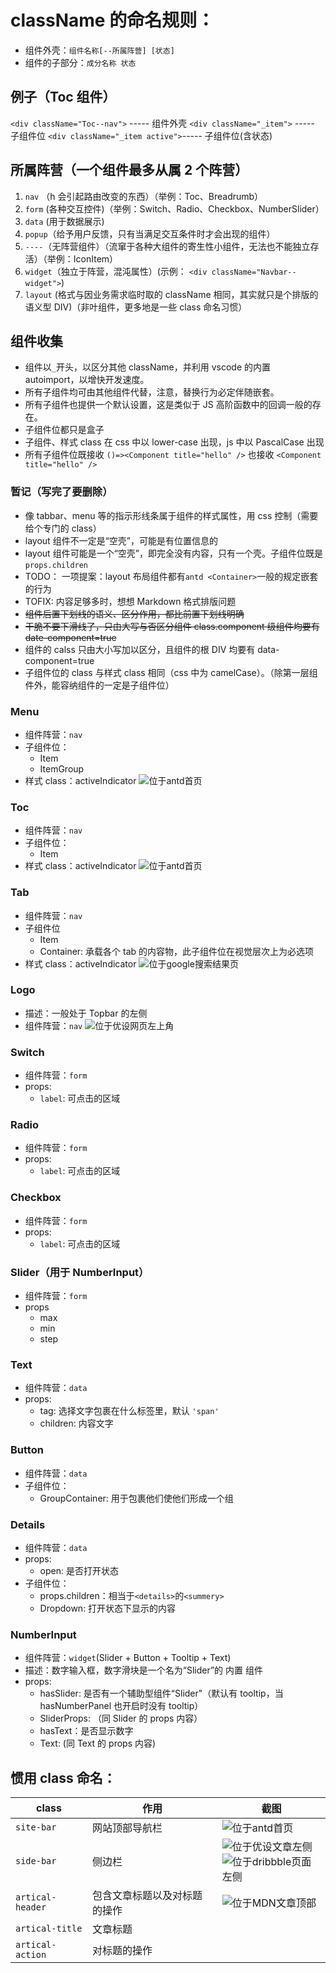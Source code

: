 # className 的命名规则：

- 组件外壳：`组件名称[--所属阵营] [状态]`
- 组件的子部分：`成分名称 状态`

## 例子（Toc 组件）

`<div className="Toc--nav">` ----- 组件外壳
`<div className="_item">` ----- 子组件位
`<div className="_item active">`----- 子组件位(含状态)

## 所属阵营（一个组件最多从属 2 个阵营）

1. `nav` （h 会引起路由改变的东西）（举例：Toc、Breadrumb）
2. `form` (各种交互控件)（举例：Switch、Radio、Checkbox、NumberSlider）
3. `data` (用于数据展示)
4. `popup`（给予用户反馈，只有当满足交互条件时才会出现的组件）
5. `----`（无阵营组件）（流窜于各种大组件的寄生性小组件，无法也不能独立存活）（举例：IconItem）
6. `widget`（独立于阵营，混沌属性）(示例： `<div className="Navbar--widget">`)
7. `layout` (格式与因业务需求临时取的 className 相同，其实就只是个排版的语义型 DIV)（非叶组件，更多地是一些 class 命名习惯）

## 组件收集

- 组件以`_`开头，以区分其他 className，并利用 vscode 的内置 autoimport，以增快开发速度。
- 所有子组件均可由其他组件代替，注意，替换行为必定伴随嵌套。
- 所有子组件也提供一个默认设置，这是类似于 JS 高阶函数中的回调一般的存在。
- 子组件位都只是盒子
- 子组件、样式 class 在 css 中以 lower-case 出现，js 中以 PascalCase 出现
- 所有子组件位既接收 `()=><Component title="hello" />` 也接收 `<Component title="hello" />`

### 暂记（写完了要删除）

- 像 tabbar、menu 等的指示形线条属于组件的样式属性，用 css 控制（需要给个专门的 class）
- layout 组件不一定是“空壳”，可能是有位置信息的
- layout 组件可能是一个“空壳”，即完全没有内容，只有一个壳。子组件位既是 `props.children`
- TODO： 一项提案：layout 布局组件都有`antd <Container>`一般的规定嵌套的行为
- TOFIX: 内容足够多时，想想 Markdown 格式排版问题
- ~~组件后置下划线的语义、区分作用，都比前置下划线明确~~
- ~~干脆不要下滑线了，只由大写与否区分组件 class.component 级组件均要有 date-component=true~~
- 组件的 calss 只由大小写加以区分，且组件的根 DIV 均要有 data-component=true
- 子组件位的 class 与样式 class 相同（css 中为 camelCase）。（除第一层组件外，能容纳组件的一定是子组件位）

### Menu

- 组件阵营：`nav`
- 子组件位：
  - Item
  - ItemGroup
- 样式 class：activeIndicator
  ![位于antd首页](antd-menu.png)

### Toc

- 组件阵营：`nav`
- 子组件位：
  - Item
- 样式 class：activeIndicator
  ![位于antd首页](antd-toc.png)

### Tab

- 组件阵营：`nav`
- 子组件位
  - Item
  - Container: 承载各个 tab 的内容物，此子组件位在视觉层次上为必选项
- 样式 class：activeIndicator
  ![位于google搜索结果页](google-tabbar.png)

### Logo

- 描述：一般处于 Topbar 的左侧
- 组件阵营：`nav`
  ![位于优设网页左上角](uisdc-logo.png)

### Switch

- 组件阵营：`form`
- props:
  - `label`: 可点击的区域

### Radio

- 组件阵营：`form`
- props:
  - `label`: 可点击的区域

### Checkbox

- 组件阵营：`form`
- props:
  - `label`: 可点击的区域

### Slider（用于 NumberInput）

- 组件阵营：`form`
- props
  - max
  - min
  - step

### Text

- 组件阵营：`data`
- props:
  - tag: 选择文字包裹在什么标签里，默认 `'span'`
  - children: 内容文字

### Button

- 组件阵营：`data`
- 子组件位：
  - GroupContainer: 用于包裹他们使他们形成一个组

### Details

- 组件阵营：`data`
- props:
  - open: 是否打开状态
- 子组件位：
  - props.children：相当于`<details>`的`<summery>`
  - Dropdown: 打开状态下显示的内容

### NumberInput

- 组件阵营：`widget`(Slider + Button + Tooltip + Text)
- 描述：数字输入框，数字滑块是一个名为“Slider”的 内置 组件
- props:
  - hasSlider: 是否有一个辅助型组件“Slider"（默认有 tooltip，当 hasNumberPanel 也开启时没有 tooltip）
  - SliderProps: （同 Slider 的 props 内容）
  - hasText：是否显示数字
  - Text: (同 Text 的 props 内容)

## 惯用 class 命名：

| class            | 作用                         | 截图                                                                                             |
| ---------------- | ---------------------------- | ------------------------------------------------------------------------------------------------ |
| `site-bar`       | 网站顶部导航栏               | ![位于antd首页](antd-Topbar.png)                                                                 |
| `side-bar`       | 侧边栏                       | ![位于优设文章左侧](uisdc-sidebar.png)<br>![位于dribbble页面左侧](dribbble-floating-sidebar.png) |
| `artical-header` | 包含文章标题以及对标题的操作 | ![位于MDN文章顶部](mdn-document-head.png)                                                        |
| `artical-title`  | 文章标题                     |                                                                                                  |
| `artical-action` | 对标题的操作                 |                                                                                                  |

